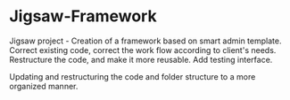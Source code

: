 # Jigsaw-Framework

Jigsaw project - Creation of a framework based on smart admin template. 
Correct existing code, correct the work flow according to client's  needs.
Restructure the code, and make it more reusable.
Add testing interface.

Updating and restructuring the code and folder structure to a more organized manner.
